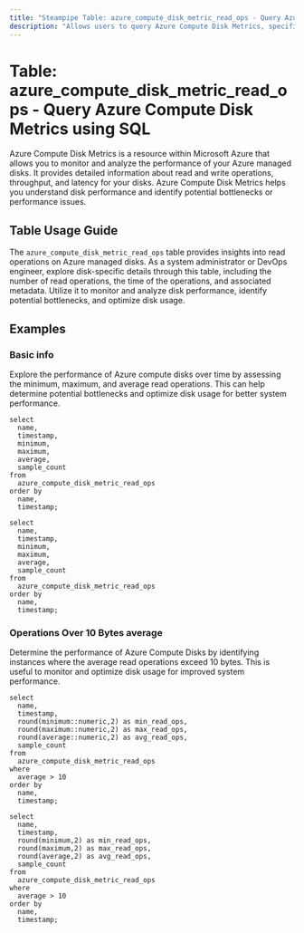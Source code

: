 ```yaml
---
title: "Steampipe Table: azure_compute_disk_metric_read_ops - Query Azure Compute Disk Metrics using SQL"
description: "Allows users to query Azure Compute Disk Metrics, specifically read operations, providing insights into disk performance and potential bottlenecks."
---
```


# Table: azure_compute_disk_metric_read_ops - Query Azure Compute Disk Metrics using SQL

Azure Compute Disk Metrics is a resource within Microsoft Azure that allows you to monitor and analyze the performance of your Azure managed disks. It provides detailed information about read and write operations, throughput, and latency for your disks. Azure Compute Disk Metrics helps you understand disk performance and identify potential bottlenecks or performance issues.

## Table Usage Guide

The `azure_compute_disk_metric_read_ops` table provides insights into read operations on Azure managed disks. As a system administrator or DevOps engineer, explore disk-specific details through this table, including the number of read operations, the time of the operations, and associated metadata. Utilize it to monitor and analyze disk performance, identify potential bottlenecks, and optimize disk usage.

## Examples

### Basic info
Explore the performance of Azure compute disks over time by assessing the minimum, maximum, and average read operations. This can help determine potential bottlenecks and optimize disk usage for better system performance.

```sql+postgres
select
  name,
  timestamp,
  minimum,
  maximum,
  average,
  sample_count
from
  azure_compute_disk_metric_read_ops
order by
  name,
  timestamp;
```

```sql+sqlite
select
  name,
  timestamp,
  minimum,
  maximum,
  average,
  sample_count
from
  azure_compute_disk_metric_read_ops
order by
  name,
  timestamp;
```

### Operations Over 10 Bytes average
Determine the performance of Azure Compute Disks by identifying instances where the average read operations exceed 10 bytes. This is useful to monitor and optimize disk usage for improved system performance.

```sql+postgres
select
  name,
  timestamp,
  round(minimum::numeric,2) as min_read_ops,
  round(maximum::numeric,2) as max_read_ops,
  round(average::numeric,2) as avg_read_ops,
  sample_count
from
  azure_compute_disk_metric_read_ops
where
  average > 10
order by
  name,
  timestamp;
```

```sql+sqlite
select
  name,
  timestamp,
  round(minimum,2) as min_read_ops,
  round(maximum,2) as max_read_ops,
  round(average,2) as avg_read_ops,
  sample_count
from
  azure_compute_disk_metric_read_ops
where
  average > 10
order by
  name,
  timestamp;
```